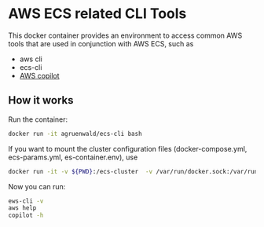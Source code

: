 # AWS ECS related CLI Tools

This docker container provides an environment to access common 
AWS tools that are used in conjunction with AWS ECS, such as

- aws cli
- ecs-cli
- [AWS copilot](https://github.com/aws/copilot-cli)


## How it works

Run the container:
```bash 
docker run -it agruenwald/ecs-cli bash
```
If you want to mount the cluster configuration files (docker-compose.yml, ecs-params.yml, es-container.env),
use 
```bash 
docker run -it -v ${PWD}:/ecs-cluster  -v /var/run/docker.sock:/var/run/docker.sock agruenwald/ecs-cli bash
```
 
Now you can run:
```bash    
ews-cli -v
aws help
copilot -h
```
